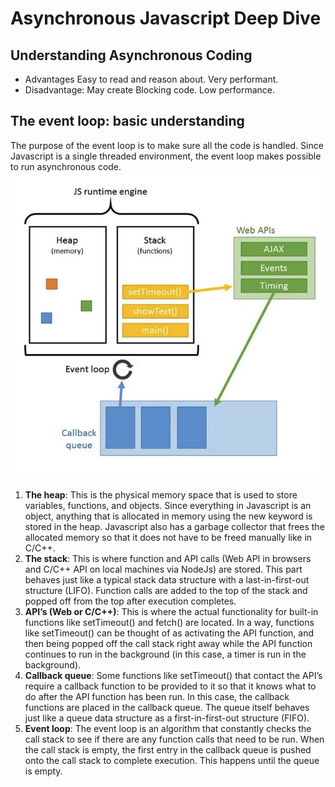 # Asynchronous Javascript Deep Dive
## Understanding Asynchronous Coding

- Advantages Easy to read and reason about. Very performant.
- Disadvantage: May create Blocking code. Low performance.

## The event loop: basic understanding
The purpose of the event loop is to make sure all the code is handled. Since Javascript is a single threaded environment, the event loop makes possible to run asynchronous code.
![Alt text](./../imgs/event_loop.png)

1. **The heap**: This is the physical memory space that is used to store variables, functions, and objects. Since everything in Javascript is an object, anything that is allocated in memory using the new keyword is stored in the heap. Javascript also has a garbage collector that frees the allocated memory so that it does not have to be freed manually like in C/C++.
2. **The stack**: This is where function and API calls (Web API in browsers and C/C++ API on local machines via NodeJs) are stored. This part behaves just like a typical stack data structure with a last-in-first-out structure (LIFO). Function calls are added to the top of the stack and popped off from the top after execution completes.
3. **API’s (Web or C/C++)**: This is where the actual functionality for built-in functions like setTimeout() and fetch() are located. In a way, functions like setTimeout() can be thought of as activating the API function, and then being popped off the call stack right away while the API function continues to run in the background (in this case, a timer is run in the background).
4. **Callback queue**: Some functions like setTimeout() that contact the API’s require a callback function to be provided to it so that it knows what to do after the API function has been run. In this case, the callback functions are placed in the callback queue. The queue itself behaves just like a queue data structure as a first-in-first-out structure (FIFO).
5. **Event loop**: The event loop is an algorithm that constantly checks the call stack to see if there are any function calls that need to be run. When the call stack is empty, the first entry in the callback queue is pushed onto the call stack to complete execution. This happens until the queue is empty.